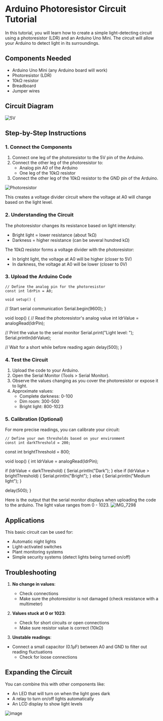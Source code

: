 # Arduino Photoresistor Circuit Tutorial

In this tutorial, you will learn how to create a simple light-detecting circuit using a photoresistor (LDR) and an Arduino Uno Mini. The circuit will allow your Arduino to detect light in its surroundings.

## Components Needed

- Arduino Uno Mini (any Arduino board will work)
- Photoresistor (LDR)
- 10kΩ resistor
- Breadboard
- Jumper wires

## Circuit Diagram


![5V](https://github.com/user-attachments/assets/9dab49e0-b71d-436f-8d13-933a10ff388f)



## Step-by-Step Instructions

### 1. Connect the Components

1. Connect one leg of the photoresistor to the 5V pin of the Arduino.
2. Connect the other leg of the photoresistor to:
   - Analog pin A0 of the Arduino
   - One leg of the 10kΩ resistor
3. Connect the other leg of the 10kΩ resistor to the GND pin of the Arduino.

![Photoresistor](https://github.com/user-attachments/assets/44480828-628e-4d61-83bb-4e47dc0be576)

This creates a voltage divider circuit where the voltage at A0 will change based on the light level.

### 2. Understanding the Circuit

The photoresistor changes its resistance based on light intensity:
- Bright light = lower resistance (about 1kΩ)
- Darkness = higher resistance (can be several hundred kΩ)

The 10kΩ resistor forms a voltage divider with the photoresistor:
- In bright light, the voltage at A0 will be higher (closer to 5V)
- In darkness, the voltage at A0 will be lower (closer to 0V)

### 3. Upload the Arduino Code

```arduino
// Define the analog pin for the photoresistor
const int ldrPin = A0;

void setup() {
```
// Start serial communication
  Serial.begin(9600);
}

void loop() {
  // Read the photoresistor's analog value
  int ldrValue = analogRead(ldrPin);
  
  // Print the value to the serial monitor
  Serial.print("Light level: ");
  Serial.println(ldrValue);
  
  // Wait for a short while before reading again
  delay(500);
}

### 4. Test the Circuit

1. Upload the code to your Arduino.
2. Open the Serial Monitor (Tools > Serial Monitor).
3. Observe the values changing as you cover the photoresistor or expose it to light.
4. Approximate values:
   - Complete darkness: 0-100
   - Dim room: 300-500
   - Bright light: 800-1023

### 5. Calibration (Optional)

For more precise readings, you can calibrate your circuit:

```arduino
// Define your own thresholds based on your environment
const int darkThreshold = 200;
```
const int brightThreshold = 800;

void loop() {
  int ldrValue = analogRead(ldrPin);

  if (ldrValue < darkThreshold) {
    Serial.println("Dark");
  }
  else if (ldrValue > brightThreshold) {
    Serial.println("Bright");
  }
  else {
    Serial.println("Medium light");
  }

  delay(500);
}

Here is the output that the serial monitor displays when uploading the code to the arduino. The light value ranges from 0 - 1023.
![IMG_7298](https://github.com/user-attachments/assets/8cb16190-a2e5-4cc5-8f12-165be0fe3901)

## Applications

This basic circuit can be used for:
- Automatic night lights
- Light-activated switches
- Plant monitoring systems
- Simple security systems (detect lights being turned on/off)

## Troubleshooting

1. **No change in values**:
   - Check connections
   - Make sure the photoresistor is not damaged (check resistance with a multimeter)

2. **Values stuck at 0 or 1023**:
   - Check for short circuits or open connections
   - Make sure resistor value is correct (10kΩ)

3. **Unstable readings**:
- Connect a small capacitor (0.1µF) between A0 and GND to filter out reading fluctuations
   - Check for loose connections

## Expanding the Circuit

You can combine this with other components like:
- An LED that will turn on when the light goes dark
- A relay to turn on/off lights automatically
- An LCD display to show light levels



![image](https://github.com/user-attachments/assets/03e509e4-56d4-417a-b270-82ad2000f122)






